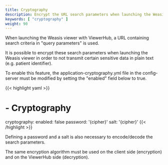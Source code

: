 ```yaml
---
title: Cryptography
description: Encrypt the URL search parameters when launching the Weasis viewer
keywords: [ "cryptography" ]
weight: 90
---
```


When launching the Weasis viewer with ViewerHub, a URL containing search criteria in "query parameters" is used.

It is possible to encrypt these search parameters when launching the Weasis viewer in order to not transmit certain sensitive data in plain text (e.g. patient identifier).

To enable this feature, the application-cryptography.yml file in the config-server must be modified by setting the "enabled" field below to true.

{{< highlight yaml >}}
# - Cryptography
cryptography:
    enabled: false
    password: '{cipher}'
    salt: '{cipher}'
{{< /highlight >}}

Defining a password and a salt is also necessary to encode/decode the search parameters.

The same encryption algorithm must be used on the client side (encryption) and on the ViewerHub side (decryption).
